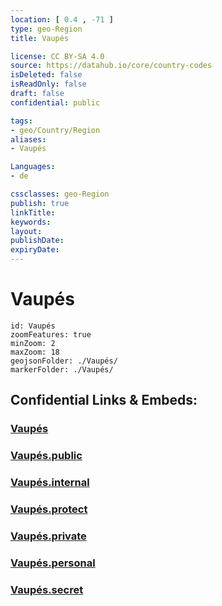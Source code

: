 ```yaml
---
location: [ 0.4 , -71 ] 
type: geo-Region
title: Vaupés

license: CC BY-SA 4.0
source: https://datahub.io/core/country-codes
isDeleted: false
isReadOnly: false
draft: false
confidential: public

tags:
- geo/Country/Region
aliases:
- Vaupés

Languages:
- de

cssclasses: geo-Region
publish: true
linkTitle: 
keywords: 
layout: 
publishDate: 
expiryDate: 
---
```


# Vaupés

```leaflet
id: Vaupés
zoomFeatures: true 
minZoom: 2 
maxZoom: 18
geojsonFolder: ./Vaupés/
markerFolder: ./Vaupés/
```


## Confidential Links & Embeds: 

### [Vaupés](/_Standards/Earth/Continent/America~South/Colombia/departments~Colombia/Vaupés.md) 

### [Vaupés.public](/_public/Earth/Continent/America~South/Colombia/departments~Colombia/Vaupés.public.md) 

### [Vaupés.internal](/_internal/Earth/Continent/America~South/Colombia/departments~Colombia/Vaupés.internal.md) 

### [Vaupés.protect](/_protect/Earth/Continent/America~South/Colombia/departments~Colombia/Vaupés.protect.md) 

### [Vaupés.private](/_private/Earth/Continent/America~South/Colombia/departments~Colombia/Vaupés.private.md) 

### [Vaupés.personal](/_personal/Earth/Continent/America~South/Colombia/departments~Colombia/Vaupés.personal.md) 

### [Vaupés.secret](/_secret/Earth/Continent/America~South/Colombia/departments~Colombia/Vaupés.secret.md)

